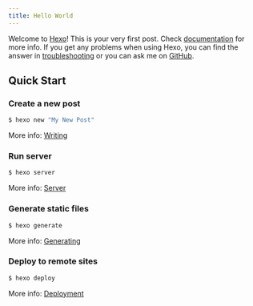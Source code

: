 ```yaml
---
title: Hello World
---
```

Welcome to [Hexo](https://hexo.io/)! This is your very first post. Check [documentation](https://hexo.io/docs/) for more info. If you get any problems when using Hexo, you can find the answer in [troubleshooting](https://hexo.io/docs/troubleshooting.html) or you can ask me on [GitHub](https://github.com/hexojs/hexo/issues).

<!-- more -->
## Quick Start

### Create a new post

``` bash
$ hexo new "My New Post"

```

More info: [Writing](https://hexo.io/docs/writing.html)

### Run server

``` bash
$ hexo server

```

More info: [Server](https://hexo.io/docs/server.html)

### Generate static files

``` bash
$ hexo generate

```

More info: [Generating](https://hexo.io/docs/generating.html)

### Deploy to remote sites

``` bash
$ hexo deploy

```

More info: [Deployment](https://hexo.io/docs/deployment.html)
